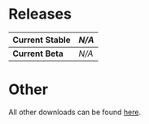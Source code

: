 # Releases #
| **Current Stable** | _N/A_ |
|:-------------------|:------|
| **Current Beta**   | _N/A_ |

# Other #

All other downloads can be found [here](http://code.google.com/p/easymsp/downloads/list).
